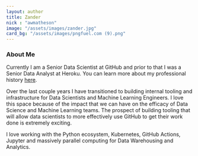 ```yaml
---
layout: author
title: Zander
nick : "awmatheson"
image: "/assets/images/zander.jpg"
card_bg: "/assets/images/pngfuel.com (9).png"
---
```


### About Me

Currently I am a Senior Data Scientist at GitHub and prior to that I was a Senior Data Analyst at Heroku. You can learn more about my professional history [here](https://www.linkedin.com/in/alexandermatheson/).

Over the last couple years I have transitioned to building internal tooling and infrastructure for Data Scientists and Machine Learning Engineers. I love this space because of the impact that we can have on the efficacy of Data Science and Machine Learning teams. The prospect of building tooling that will allow data scientists to more effectively use GitHub to get their work done is extremely exciting. 

I love working with the Python ecosystem, Kubernetes, GitHub Actions, Jupyter and massively parallel computing for Data Warehousing and Analytics.  
